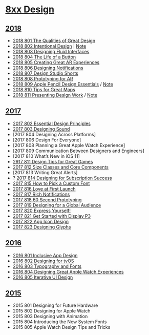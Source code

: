 # [8xx Design](https://developer.apple.com/videos/design/)


## [2018](https://developer.apple.com/videos/wwdc2018/)

- [2018 801 The Qualities of Great Design](https://developer.apple.com/videos/play/wwdc2018/801/)
- [2018 802 Intentional Design](https://developer.apple.com/videos/play/wwdc2018/802/) | [Note](2018/2018-802-intentional-design.md)
- [2018 803 Designing Fluid Interfaces](https://developer.apple.com/videos/play/wwdc2018/803/)
- [2018 804 The Life of a Button](https://developer.apple.com/videos/play/wwdc2018/804/)
- [2018 805 Creating Great AR Experiences](https://developer.apple.com/videos/play/wwdc2018/805/)
- [2018 806 Designing Notifications](https://developer.apple.com/videos/play/wwdc2018/806/)
- [2018 807 Design Studio Shorts](https://developer.apple.com/videos/play/wwdc2018/807/)
- [2018 808 Prototyping for AR](https://developer.apple.com/videos/play/wwdc2018/808/)
- [2018 809 Apple Pencil Design Essentials](https://developer.apple.com/videos/play/wwdc2018/809/) / [Note](2018-809-apple-pencil-design-essentials.md)
- [2018 810 Tips for Great Maps](https://developer.apple.com/videos/play/wwdc2018/810/)
- [2018 811 Presenting Design Work](https://developer.apple.com/videos/play/wwdc2018/811/) / [Note](2018-811-presenting-design-work.md)


## [2017](https://developer.apple.com/videos/wwdc2017)

- [2017 802 Essential Design Principles](https://developer.apple.com/videos/play/wwdc2017/802/)
- [2017 803 Designing Sound]()
- [2017 804 Designing Across Platforms]
- [2017 806 Design For Everyone]
- [2017 808 Planning a Great Apple Watch Experience]
- [2017 809 Communication Between Designers and Engineers]
- [2017 810 What’s New in iOS 11]
- [2917 811 Design Tips for Great Games]()
- [2017 812 Size Classes and Core Components](https://developer.apple.com/videos/play/wwdc2017/812/)
- [2017 813 Writing Great Alerts]
- ? [2017 814 Designing for Subscription Success](https://developer.apple.com/videos/play/wwdc2017/814/)
- [2017 815 How to Pick a Custom Font](https://developer.apple.com/videos/play/wwdc2017/815/)
- [2017 816 Love at First Launch]()
- [2017 817 Rich Notifications]()
- [2017 818 60 Second Prototyping]()
- [2017 819 Designing for a Global Audience]()
- [2017 820 Express Yourself!](https://developer.apple.com/videos/play/wwdc2017/820/)
- [2017 821 Get Started with Display P3](https://developer.apple.com/videos/play/wwdc2017/821/)
- [2017 822 App Icon Design](https://developer.apple.com/videos/play/wwdc2017/822/)
- [2017 823 Designing Glyphs](https://developer.apple.com/videos/play/wwdc2017/823/)

## [2016](https://developer.apple.com/videos/wwdc2016/)

- [2016 801 Inclusive App Design]()
- [2016 802 Designing for tvOS]()
- [2016 803 Typography and Fonts]()
- [2016 804 Designing Great Apple Watch Experiences]()
- [2016 805 Iterative UI Design]()

## [2015](https://developer.apple.com/videos/wwdc2015/)

- 2015 801 Designing for Future Hardware
- 2015 802 Designing for Apple Watch
- 2015 803 Designing with Animation
- 2015 804 Introducing the New System Fonts
- 2015 805 Apple Watch Design Tips and Tricks
